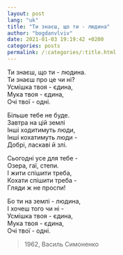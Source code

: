 ```yaml
---
layout: post
lang: "uk"
title: "Ти знаєш, що ти - людина"
author: "bogdanvlviv"
date: 2021-01-03 19:19:42 +0200
categories: posts
permalink: /:categories/:title.html
---
```


Ти знаєш, що ти - людина.<br/>
Ти знаєш про це чи ні?<br/>
Усмішка твоя - єдина,<br/>
Мука твоя - єдина,<br/>
Очі твої - одні.<br/>

Більше тебе не буде.<br/>
Завтра на цій землі<br/>
Інші ходитимуть люди,<br/>
Інші кохатимуть люди -<br/>
Добрі, ласкаві й злі.<br/>

Сьогодні усе для тебе -<br/>
Озера, гаї, степи.<br/>
І жити спішити треба,<br/>
Кохати спішити треба -<br/>
Гляди ж не проспи!<br/>

Бо ти на землі - людина,<br/>
І хочеш того чи ні -<br/>
Усмішка твоя - єдина,<br/>
Мука твоя - єдина,<br/>
Очі твої - одні.<br/>

> 1962, Василь Симоненко
